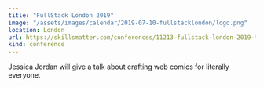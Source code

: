 ```yaml
---
title: "FullStack London 2019"
image: "/assets/images/calendar/2019-07-10-fullstacklondon/logo.png"
location: London
url: https://skillsmatter.com/conferences/11213-fullstack-london-2019-the-conference-on-javascript-node-and-internet-of-things#program
kind: conference
---
```


Jessica Jordan will give a talk about crafting web comics for literally
everyone.